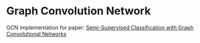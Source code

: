 # Graph Convolution Network

GCN implementation for paper: 
[Semi-Supervised Classification with Graph Convolutional Networks](https://arxiv.org/pdf/1609.02907.pdf)